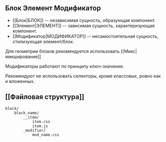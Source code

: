 ## Блок Элемент Модификатор


- [[Блок|БЛОК]] -- независимая сущность, образующая компонент.
- [[Элемент|ЭЛЕМЕНТ]] -- зависимая сущность, характеризующая компонент.
- [[Модификатор|МОДИФИКАТОР]] -- несамостоятельная сущность, стилизующая элемент/блок.

Для геометрии блоков рекомендуется использовать [[Микс|микширование]]

Модификаторы работают по принципу ключ-значение.

Рекомендуют не использовать селекторы, кроме классовых, ровно как и вложенных.
## [[Файловая структура]]

	block/
		block_name/
			__item/
				item.css
				item.js
			_modifier/
				mod_name.css
